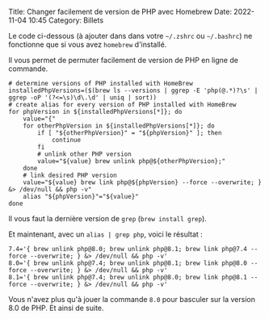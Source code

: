 Title: Changer facilement de version de PHP avec Homebrew
Date: 2022-11-04 10:45
Category: Billets

Le code ci-dessous (à ajouter dans dans votre `~/.zshrc` ou `~/.bashrc`) ne fonctionne que si vous avez `homebrew` d'installé.

Il vous permet de permuter facilement de version de PHP en ligne de commande. 

```
# determine versions of PHP installed with HomeBrew
installedPhpVersions=($(brew ls --versions | ggrep -E 'php(@.*)?\s' | ggrep -oP '(?<=\s)\d\.\d' | uniq | sort))
# create alias for every version of PHP installed with HomeBrew
for phpVersion in ${installedPhpVersions[*]}; do
    value="{"
    for otherPhpVersion in ${installedPhpVersions[*]}; do
        if [ "${otherPhpVersion}" = "${phpVersion}" ]; then
            continue
        fi
        # unlink other PHP version
        value="${value} brew unlink php@${otherPhpVersion};"
    done
    # link desired PHP version
    value="${value} brew link php@${phpVersion} --force --overwrite; } &> /dev/null && php -v"
    alias "${phpVersion}"="${value}"
done
```

Il vous faut la dernière version de `grep` (`brew install grep`). 

Et maintenant, avec un `alias | grep php`, voici le résultat : 

```
7.4='{ brew unlink php@8.0; brew unlink php@8.1; brew link php@7.4 --force --overwrite; } &> /dev/null && php -v'
8.0='{ brew unlink php@7.4; brew unlink php@8.1; brew link php@8.0 --force --overwrite; } &> /dev/null && php -v'
8.1='{ brew unlink php@7.4; brew unlink php@8.0; brew link php@8.1 --force --overwrite; } &> /dev/null && php -v'
```

Vous n'avez plus qu'à jouer la commande `8.0` pour basculer sur la version 8.0 de PHP. Et ainsi de suite. 